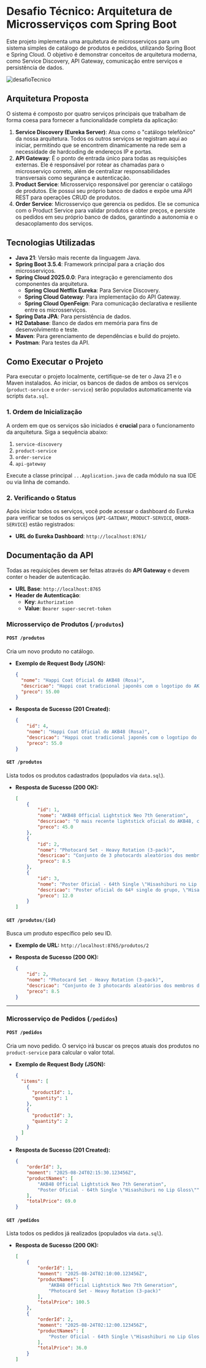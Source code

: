 # Desafio Técnico: Arquitetura de Microsserviços com Spring Boot

Este projeto implementa uma arquitetura de microsserviços para um sistema simples de catálogo de produtos e pedidos, utilizando Spring Boot e Spring Cloud. O objetivo é demonstrar conceitos de arquitetura moderna, como Service Discovery, API Gateway, comunicação entre serviços e persistência de dados.

![desafioTecnico](desafioTecnico.png)

## Arquitetura Proposta

O sistema é composto por quatro serviços principais que trabalham de forma coesa para fornecer a funcionalidade completa da aplicação:

1.  **Service Discovery (Eureka Server)**: Atua como o "catálogo telefônico" da nossa arquitetura. Todos os outros serviços se registram aqui ao iniciar, permitindo que se encontrem dinamicamente na rede sem a necessidade de hardcoding de endereços IP e portas.
2.  **API Gateway**: É o ponto de entrada único para todas as requisições externas. Ele é responsável por rotear as chamadas para o microsserviço correto, além de centralizar responsabilidades transversais como segurança e autenticação.
3.  **Product Service**: Microsserviço responsável por gerenciar o catálogo de produtos. Ele possui seu próprio banco de dados e expõe uma API REST para operações CRUD de produtos.
4.  **Order Service**: Microsserviço que gerencia os pedidos. Ele se comunica com o Product Service para validar produtos e obter preços, e persiste os pedidos em seu próprio banco de dados, garantindo a autonomia e o desacoplamento dos serviços.

## Tecnologias Utilizadas

-   **Java 21**: Versão mais recente da linguagem Java.
-   **Spring Boot 3.5.4**: Framework principal para a criação dos microsserviços.
-   **Spring Cloud 2025.0.0**: Para integração e gerenciamento dos componentes da arquitetura.
    -   **Spring Cloud Netflix Eureka**: Para Service Discovery.
    -   **Spring Cloud Gateway**: Para implementação do API Gateway.
    -   **Spring Cloud OpenFeign**: Para comunicação declarativa e resiliente entre os microsserviços.
-   **Spring Data JPA**: Para persistência de dados.
-   **H2 Database**: Banco de dados em memória para fins de desenvolvimento e teste.
-   **Maven**: Para gerenciamento de dependências e build do projeto.
-   **Postman**: Para testes da API.

## Como Executar o Projeto

Para executar o projeto localmente, certifique-se de ter o Java 21 e o Maven instalados. Ao iniciar, os bancos de dados de ambos os serviços (`product-service` e `order-service`) serão populados automaticamente via scripts `data.sql`.

### 1. Ordem de Inicialização

A ordem em que os serviços são iniciados é **crucial** para o funcionamento da arquitetura. Siga a sequência abaixo:

1.  `service-discovery`
2.  `product-service`
3.  `order-service`
4.  `api-gateway`

Execute a classe principal `...Application.java` de cada módulo na sua IDE ou via linha de comando.

### 2. Verificando o Status

Após iniciar todos os serviços, você pode acessar o dashboard do Eureka para verificar se todos os serviços (`API-GATEWAY`, `PRODUCT-SERVICE`, `ORDER-SERVICE`) estão registrados:

-   **URL do Eureka Dashboard**: `http://localhost:8761/`

## Documentação da API

Todas as requisições devem ser feitas através do **API Gateway** e devem conter o header de autenticação.

-   **URL Base**: `http://localhost:8765`
-   **Header de Autenticação**:
    -   **Key**: `Authorization`
    -   **Value**: `Bearer super-secret-token`

### Microsserviço de Produtos (`/produtos`)

#### `POST /produtos`

Cria um novo produto no catálogo.

-   **Exemplo de Request Body (JSON):**
    ```json
    {
      "nome": "Happi Coat Oficial do AKB48 (Rosa)",
      "descricao": "Happi coat tradicional japonês com o logotipo do AKB48. Perfeito para eventos e festivais.",
      "preco": 55.00
    }
    ```

-   **Resposta de Sucesso (201 Created):**
    ```json
    {
        "id": 4,
        "nome": "Happi Coat Oficial do AKB48 (Rosa)",
        "descricao": "Happi coat tradicional japonês com o logotipo do AKB48. Perfeito para eventos e festivais.",
        "preco": 55.0
    }
    ```

#### `GET /produtos`

Lista todos os produtos cadastrados (populados via `data.sql`).

-   **Resposta de Sucesso (200 OK):**
    ```json
    [
        {
            "id": 1,
            "nome": "AKB48 Official Lightstick Neo 7th Generation",
            "descricao": "O mais recente lightstick oficial do AKB48, com 16 cores de LED e um design ergonômico. Essencial para qualquer show.",
            "preco": 45.0
        },
        {
            "id": 2,
            "nome": "Photocard Set - Heavy Rotation (3-pack)",
            "descricao": "Conjunto de 3 photocards aleatórios dos membros da seleção do single icônico \"Heavy Rotation\".",
            "preco": 8.5
        },
        {
            "id": 3,
            "nome": "Poster Oficial - 64th Single \"Hisashiburi no Lip Gloss\"",
            "descricao": "Poster oficial do 64º single do grupo, \"Hisashiburi no Lip Gloss\". Tamanho B2.",
            "preco": 12.0
        }
    ]
    ```

#### `GET /produtos/{id}`

Busca um produto específico pelo seu ID.

-   **Exemplo de URL:** `http://localhost:8765/produtos/2`

-   **Resposta de Sucesso (200 OK):**
    ```json
    {
        "id": 2,
        "nome": "Photocard Set - Heavy Rotation (3-pack)",
        "descricao": "Conjunto de 3 photocards aleatórios dos membros da seleção do single icônico \"Heavy Rotation\".",
        "preco": 8.5
    }
    ```

---

### Microsserviço de Pedidos (`/pedidos`)

#### `POST /pedidos`

Cria um novo pedido. O serviço irá buscar os preços atuais dos produtos no `product-service` para calcular o valor total.

-   **Exemplo de Request Body (JSON):**
    ```json
    {
      "items": [
        {
          "productId": 1,
          "quantity": 1
        },
        {
          "productId": 3,
          "quantity": 2
        }
      ]
    }
    ```

-   **Resposta de Sucesso (201 Created):**
    ```json
    {
        "orderId": 3,
        "moment": "2025-08-24T02:15:30.123456Z",
        "productNames": [
            "AKB48 Official Lightstick Neo 7th Generation",
            "Poster Oficial - 64th Single \"Hisashiburi no Lip Gloss\""
        ],
        "totalPrice": 69.0
    }
    ```

#### `GET /pedidos`

Lista todos os pedidos já realizados (populados via `data.sql`).

-   **Resposta de Sucesso (200 OK):**
    ```json
    [
        {
            "orderId": 1,
            "moment": "2025-08-24T02:10:00.123456Z",
            "productNames": [
                "AKB48 Official Lightstick Neo 7th Generation",
                "Photocard Set - Heavy Rotation (3-pack)"
            ],
            "totalPrice": 100.5
        },
        {
            "orderId": 2,
            "moment": "2025-08-24T02:12:00.123456Z",
            "productNames": [
                "Poster Oficial - 64th Single \"Hisashiburi no Lip Gloss\""
            ],
            "totalPrice": 36.0
        }
    ]
    